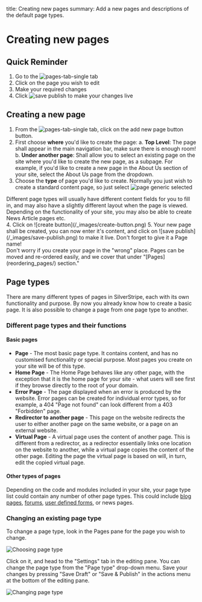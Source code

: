 title: Creating new pages
summary: Add a new pages and descriptions of the default page types.

# Creating new pages

## Quick Reminder

 1. Go to the ![pages-tab-single](/_images/pages-tab-single.png) tab
 2. Click on the page you wish to edit
 3. Make your required changes
 4. Click ![save publish](/_images/save-publish.png) to make your changes live

## Creating a new page

 1. From the ![pages-tab-single](/_images/pages-tab-single.png) tab, click on the add new page button button.
 2. First choose **where** you'd like to create the page:
	a. **Top Level**: The page shall appear in the main navigation bar, make sure there is enough room!
	b. **Under another page**: Shall allow you to select an existing page on the site where you'd like to create the new page, as a subpage. For example, if you'd like to create a new page in the About Us section of your site, select the About Us page from the dropdown.
 3. Choose the **type** of page you'd like to create. Normally you just wish to create a standard content page, so just select ![page generic selected](/_images/page-generic-selected.png)
 <div class="note" markdown="1"> Different page types will usually have different content fields for you to fill in, and may also have a slightly different layout when the page is viewed. Depending on the functionality of your site, you may also be able to create News Article pages etc.</div>
 4. Click on ![create button](/_images/create-button.png)
 5. Your new page shall be created, you can now enter it's content, and click on ![save publish](/_images/save-publish.png) to make it live. Don't forget to give it a Page name!

<div class="note" markdown="1">
Don't worry if you create your page in the "wrong" place.  Pages can be moved and re-ordered easily, and we cover that under "[Pages](reordering_pages/) section."
</div>

## Page types

There are many different types of pages in SilverStripe, each with its own functionality and purpose. By now you already know how to create a basic page. It is also possible to change a page from one page type to another.

### Different page types and their functions

#### Basic pages

* **Page** - The most basic page type. It contains content, and has no customised functionality or special purpose. Most pages you create on your site will be of this type.
* **Home Page** - The Home Page behaves like any other page, with the exception that it is the home page for your site - what users will see first if they browse directly to the root of your domain.
* **Error Page** - The page displayed when an error is produced by the website. Error pages can be created for individual error types, so for example, a 404 "Page not found" can look different from a 403 "Forbidden" page.
* **Redirector to another page** - This page on the website redirects the user to either another page on the same website, or a page on an external website.
* **Virtual Page** - A virtual page uses the content of another page. This is different from a redirector, as a redirector essentially links one location on the website to another, while a virtual page copies the content of the other page. Editing the page the virtual page is based on will, in turn, edit the copied virtual page.

#### Other types of pages

Depending on the code and modules included in your site, your page type list could contain any number of other page types. This could include [blog pages](/optional_features/blogs), [forums](/optional_features/forums), [user defined forms](/optional_features/forms), or
news pages.

### Changing an existing page type

To change a page type, look in the Pages pane for the page you wish to change.

![Choosing page type](/_images/Choosing-A-Page.png)

Click on it, and head to the "Settings" tab in the editing pane. You can change the page type from the "Page type" drop-down menu. Save your changes by pressing "Save Draft" or "Save & Publish" in the actions menu at the bottom of the editing pane.

![Changing page type](/_images/Changing-Page-Type.png)
